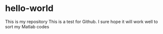 # hello-world
This is my repository
This is a test for Github. I sure hope it will work well to sort my Matlab codes
